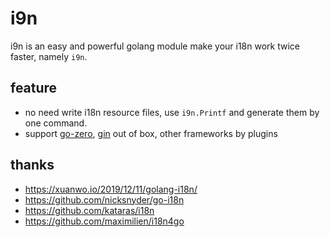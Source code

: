 # i9n

i9n is an easy and powerful golang module make your i18n work twice faster, namely `i9n`.

## feature

- no need write i18n resource files, use `i9n.Printf` and generate them by one command.
- support [go-zero](https://github.com/tal-tech/go-zero), [gin](https://github.com/gin-gonic/gin.git) out of box, other frameworks by plugins

## thanks

- <https://xuanwo.io/2019/12/11/golang-i18n/>
- <https://github.com/nicksnyder/go-i18n>
- <https://github.com/kataras/i18n>
- <https://github.com/maximilien/i18n4go>
